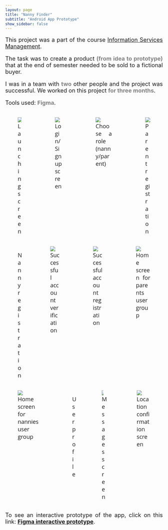```yaml
---
layout: page
title: "Nanny Finder"
subtitle: "Android App Prototype"
show_sidebar: false
---
```


<html lang = "en">
<head>
  <meta charset="utf-8">
  <meta name="viewport" content="width=device-width, initial-scale=1">
</head>
<body>
    <div class="section is-centered" style="text-align: justify; font-size: large">
        <p>
            This project was a part of the course <a href="https://nastava.foi.hr/course/72613">
            Information Services Management</a>.
        </p>
        <p>
            The task was to create a product <strong style="color: gray">(from idea to prototype)</strong> 
            that at the end of semester needed to be sold to a fictional buyer.
        </p>
        <p>
            I was in a team with <strong style="color: gray">two</strong> other people and the project was successful.
            We worked on this project <strong style="color: gray">for three months</strong>.
        </p>
        <p>
            Tools used: <strong style="color: gray">Figma</strong>.
        </p>
        <div class="section columns is-centered">
        <div class="column">
            <figure>
                <img src="/images/launching-screen.png">
                <figcaption class="text-center" style="font-family: 'Open Sans'">Launching screen</figcaption>
            </figure>
        </div>
        <div class="column">
            <figure>
                <img src="/images/menu.png">
                <figcaption class="text-center" style="font-family: 'Open Sans'">Login/Sign up screen</figcaption>
            </figure>
        </div>
        <div class="column">
            <figure>
                <img src="/images/options.png">
                <figcaption class="text-center" style="font-family: 'Open Sans'">Choose a role (nanny/parent)</figcaption>
            </figure>
        </div>
        <div class="column">
            <figure>
                <img src="/images/registration-parent.png">
                <figcaption class="text-center" style="font-family: 'Open Sans'">Parent registration</figcaption>
            </figure>
        </div>
        </div>
        <div class="section columns is-centered">
        <div class="column">
            <figure>
                <img src="/images/registration-nanny.png">
                <figcaption class="text-center" style="font-family: 'Open Sans'">Nanny registration</figcaption>
            </figure>
        </div>
        <div class="column">
            <figure>
                <img src="/images/successful-verification.png">
                <figcaption class="text-center" style="font-family: 'Open Sans'">Successful account verification</figcaption>
            </figure>
        </div>
        <div class="column">
            <figure>
                <img src="/images/successful-registration.png">
                <figcaption class="text-center" style="font-family: 'Open Sans'">Successful account registration</figcaption>
            </figure>
        </div>
        <div class="column">
            <figure>
                <img src="/images/home-screen-parent.png">
                <figcaption class="text-center" style="font-family: 'Open Sans'">Home screen for parents user group</figcaption>
            </figure>
        </div>
        </div>
        <div class="section columns is-centered">
        <div class="column">
            <figure>
                <img src="/images/home-screen-nanny.png">
                <figcaption class="text-center" style="font-family: 'Open Sans'">Home screen for nannies user group</figcaption>
            </figure>
        </div>
        <div class="column">
            <figure>
                <img src="/images/profile.png">
                <figcaption class="text-center" style="font-family: 'Open Sans'">User profile</figcaption>
            </figure>
        </div>
        <div class="column">
            <figure>
                <img src="/images/messages.png">
                <figcaption class="text-center" style="font-family: 'Open Sans'">Messages screen</figcaption>
            </figure>
        </div>
        <div class="column">
            <figure>
                <img src="/images/location-confirmation.png">
                <figcaption class="text-center" style="font-family: 'Open Sans'">Location confirmation screen</figcaption>
            </figure>
        </div>
        </div>
        <p class="section is-centered" style="font-size: large">
            To see an interactive prototype of the app, click on this link:
        <a href="https://www.figma.com/proto/xaj5JG6MIYrxexDyV3Llq4/Dizajn?node-id=116%3A532&scaling=scale-down" 
            target="_blank"><strong>Figma interactive prototype</strong></a>.
        </p>
    </div>
    
</body>
</html>